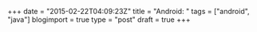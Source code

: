 +++
date = "2015-02-22T04:09:23Z"
title = "Android: "
tags = ["android", "java"]
blogimport = true
type = "post"
draft = true
+++

